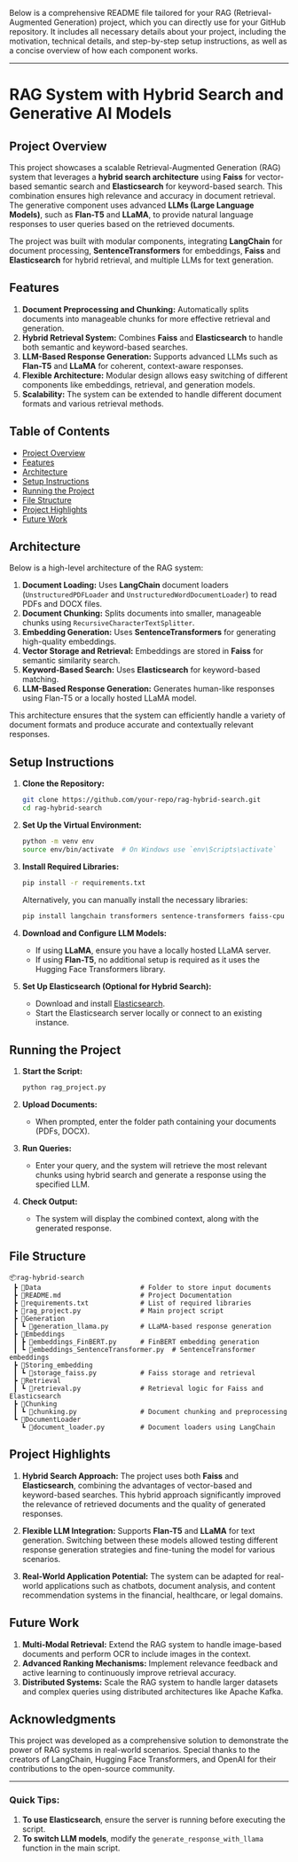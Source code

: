 Below is a comprehensive README file tailored for your RAG (Retrieval-Augmented Generation) project, which you can directly use for your GitHub repository. It includes all necessary details about your project, including the motivation, technical details, and step-by-step setup instructions, as well as a concise overview of how each component works.

---

# **RAG System with Hybrid Search and Generative AI Models**

## **Project Overview**

This project showcases a scalable Retrieval-Augmented Generation (RAG) system that leverages a **hybrid search architecture** using **Faiss** for vector-based semantic search and **Elasticsearch** for keyword-based search. This combination ensures high relevance and accuracy in document retrieval. The generative component uses advanced **LLMs (Large Language Models)**, such as **Flan-T5** and **LLaMA**, to provide natural language responses to user queries based on the retrieved documents.

The project was built with modular components, integrating **LangChain** for document processing, **SentenceTransformers** for embeddings, **Faiss** and **Elasticsearch** for hybrid retrieval, and multiple LLMs for text generation.

## **Features**

1. **Document Preprocessing and Chunking:** Automatically splits documents into manageable chunks for more effective retrieval and generation.
2. **Hybrid Retrieval System:** Combines **Faiss** and **Elasticsearch** to handle both semantic and keyword-based searches.
3. **LLM-Based Response Generation:** Supports advanced LLMs such as **Flan-T5** and **LLaMA** for coherent, context-aware responses.
4. **Flexible Architecture:** Modular design allows easy switching of different components like embeddings, retrieval, and generation models.
5. **Scalability:** The system can be extended to handle different document formats and various retrieval methods.

## **Table of Contents**

- [Project Overview](#project-overview)
- [Features](#features)
- [Architecture](#architecture)
- [Setup Instructions](#setup-instructions)
- [Running the Project](#running-the-project)
- [File Structure](#file-structure)
- [Project Highlights](#project-highlights)
- [Future Work](#future-work)

## **Architecture**

Below is a high-level architecture of the RAG system:

1. **Document Loading:** Uses **LangChain** document loaders (`UnstructuredPDFLoader` and `UnstructuredWordDocumentLoader`) to read PDFs and DOCX files.
2. **Document Chunking:** Splits documents into smaller, manageable chunks using `RecursiveCharacterTextSplitter`.
3. **Embedding Generation:** Uses **SentenceTransformers** for generating high-quality embeddings.
4. **Vector Storage and Retrieval:** Embeddings are stored in **Faiss** for semantic similarity search.
5. **Keyword-Based Search:** Uses **Elasticsearch** for keyword-based matching.
6. **LLM-Based Response Generation:** Generates human-like responses using Flan-T5 or a locally hosted LLaMA model.

This architecture ensures that the system can efficiently handle a variety of document formats and produce accurate and contextually relevant responses.

## **Setup Instructions**

1. **Clone the Repository:**

   ```bash
   git clone https://github.com/your-repo/rag-hybrid-search.git
   cd rag-hybrid-search
   ```

2. **Set Up the Virtual Environment:**

   ```bash
   python -m venv env
   source env/bin/activate  # On Windows use `env\Scripts\activate`
   ```

3. **Install Required Libraries:**

   ```bash
   pip install -r requirements.txt
   ```

   Alternatively, you can manually install the necessary libraries:

   ```bash
   pip install langchain transformers sentence-transformers faiss-cpu pdfminer.six docx requests openai
   ```

4. **Download and Configure LLM Models:**

   - If using **LLaMA**, ensure you have a locally hosted LLaMA server.
   - If using **Flan-T5**, no additional setup is required as it uses the Hugging Face Transformers library.

5. **Set Up Elasticsearch (Optional for Hybrid Search):**

   - Download and install [Elasticsearch](https://www.elastic.co/downloads/elasticsearch).
   - Start the Elasticsearch server locally or connect to an existing instance.

## **Running the Project**

1. **Start the Script:**

   ```bash
   python rag_project.py
   ```

2. **Upload Documents:**
   - When prompted, enter the folder path containing your documents (PDFs, DOCX).
   
3. **Run Queries:**
   - Enter your query, and the system will retrieve the most relevant chunks using hybrid search and generate a response using the specified LLM.

4. **Check Output:**
   - The system will display the combined context, along with the generated response.

## **File Structure**

```plaintext
📦rag-hybrid-search
 ┣ 📂Data                         # Folder to store input documents
 ┣ 📜README.md                    # Project Documentation
 ┣ 📜requirements.txt             # List of required libraries
 ┣ 📜rag_project.py               # Main project script
 ┣ 📂Generation
 ┃ ┗ 📜generation_llama.py        # LLaMA-based response generation
 ┣ 📂Embeddings
 ┃ ┣ 📜embeddings_FinBERT.py      # FinBERT embedding generation
 ┃ ┗ 📜embeddings_SentenceTransformer.py  # SentenceTransformer embeddings
 ┣ 📂Storing_embedding
 ┃ ┗ 📜storage_faiss.py           # Faiss storage and retrieval
 ┣ 📂Retrieval
 ┃ ┗ 📜retrieval.py               # Retrieval logic for Faiss and Elasticsearch
 ┣ 📂Chunking
 ┃ ┗ 📜chunking.py                # Document chunking and preprocessing
 ┗ 📂DocumentLoader
   ┗ 📜document_loader.py         # Document loaders using LangChain
```

## **Project Highlights**

1. **Hybrid Search Approach:**
   The project uses both **Faiss** and **Elasticsearch**, combining the advantages of vector-based and keyword-based searches. This hybrid approach significantly improved the relevance of retrieved documents and the quality of generated responses.

2. **Flexible LLM Integration:**
   Supports **Flan-T5** and **LLaMA** for text generation. Switching between these models allowed testing different response generation strategies and fine-tuning the model for various scenarios.

3. **Real-World Application Potential:**
   The system can be adapted for real-world applications such as chatbots, document analysis, and content recommendation systems in the financial, healthcare, or legal domains.

## **Future Work**

1. **Multi-Modal Retrieval:** Extend the RAG system to handle image-based documents and perform OCR to include images in the context.
2. **Advanced Ranking Mechanisms:** Implement relevance feedback and active learning to continuously improve retrieval accuracy.
3. **Distributed Systems:** Scale the RAG system to handle larger datasets and complex queries using distributed architectures like Apache Kafka.

## **Acknowledgments**

This project was developed as a comprehensive solution to demonstrate the power of RAG systems in real-world scenarios. Special thanks to the creators of LangChain, Hugging Face Transformers, and OpenAI for their contributions to the open-source community.


---

### **Quick Tips:**

1. **To use Elasticsearch**, ensure the server is running before executing the script.
2. **To switch LLM models**, modify the `generate_response_with_llama` function in the main script.
